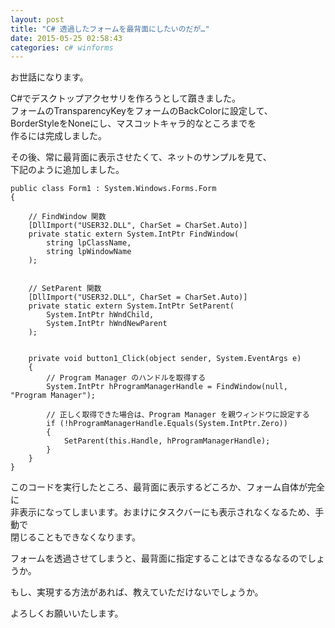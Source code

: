 ```yaml
---
layout: post
title: "C# 透過したフォームを最背面にしたいのだが…"
date: 2015-05-25 02:58:43
categories: c# winforms
---
```

<p>お世話になります。</p>

<p>C#でデスクトップアクセサリを作ろうとして躓きました。<br>
フォームのTransparencyKeyをフォームのBackColorに設定して、<br>
BorderStyleをNoneにし、マスコットキャラ的なところまでを<br>
作るには完成しました。</p>

<p>その後、常に最背面に表示させたくて、ネットのサンプルを見て、<br>
下記のように追加しました。</p>

<pre><code>public class Form1 : System.Windows.Forms.Form
{

    // FindWindow 関数
    [DllImport("USER32.DLL", CharSet = CharSet.Auto)]
    private static extern System.IntPtr FindWindow(
        string lpClassName,
        string lpWindowName
    );


    // SetParent 関数
    [DllImport("USER32.DLL", CharSet = CharSet.Auto)]
    private static extern System.IntPtr SetParent(
        System.IntPtr hWndChild,
        System.IntPtr hWndNewParent
    );


    private void button1_Click(object sender, System.EventArgs e)
    {
        // Program Manager のハンドルを取得する
        System.IntPtr hProgramManagerHandle = FindWindow(null, "Program Manager");

        // 正しく取得できた場合は、Program Manager を親ウィンドウに設定する
        if (!hProgramManagerHandle.Equals(System.IntPtr.Zero))
        {
            SetParent(this.Handle, hProgramManagerHandle);
        }
    }
}
</code></pre>

<p>このコードを実行したところ、最背面に表示するどころか、フォーム自体が完全に<br>
非表示になってしまいます。おまけにタスクバーにも表示されなくなるため、手動で<br>
閉じることもできなくなります。</p>

<p>フォームを透過させてしまうと、最背面に指定することはできなるなるのでしょうか。</p>

<p>もし、実現する方法があれば、教えていただけないでしょうか。</p>

<p>よろしくお願いいたします。</p>

